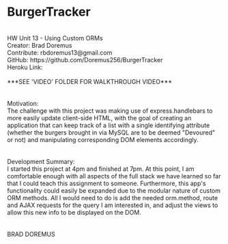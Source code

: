 # BurgerTracker
<br>
HW Unit 13 - Using Custom ORMs
<br>
Creator: Brad Doremus
<br>
Contribute: rbdoremus13@gmail.com
<br>
GitHub: https://github.com/Doremus256/BurgerTracker
<br>
Heroku Link: 
<br>
<br>
***SEE 'VIDEO' FOLDER FOR WALKTHROUGH VIDEO***
<br>
<br>
<br>
Motivation: 
<br>
The challenge with this project was making use of express.handlebars to more easily update client-side HTML, with the goal of creating an application that can keep track of a list with a single identifying attribute (whether the burgers brought in via MySQL are to be deemed "Devoured" or not) and manipulating corresponding DOM elements accordingly. 
<br>
<br>
<br>
Development Summary:
<br>
I started this project at 4pm and finished at 7pm. At this point, I am comfortable enough with all aspects of the full stack we have learned so far that I could teach this assignment to someone. Furthermore, this app's functionality could easily be expanded due to the modular nature of custom ORM methods. All I would need to do is add the needed orm.method, route and AJAX requests for the query I am interested in, and adjust the views to allow this new info to be displayed on the DOM. 
<br>
<br>
<br>
BRAD DOREMUS


